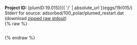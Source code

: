 **Project ID:** [plumID:19.015]({{ '/' | absolute_url }}eggs/19/015/)  
Stderr for source:  adsorbed/100_polar/plumed_restart.dat   
(download [zipped raw stdout](plumed_restart.dat.plumed_master.stdout.txt.zip))  
{% raw %}
<pre>
</pre>
{% endraw %}
